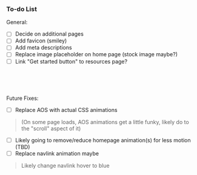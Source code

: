 ### To-do List

General:
- [ ] Decide on additional pages
- [ ] Add favicon (smiley)
- [ ] Add meta descriptions
- [ ] Replace image placeholder on home page (stock image maybe?)
- [ ] Link "Get started button" to resources page?

<br><br><br>

Future Fixes:
- [ ] Replace AOS with actual CSS animations
> (On some page loads, AOS animations get a little funky, likely do to the "scroll" aspect of it)
- [ ] Likely going to remove/reduce homepage animation(s) for less motion (TBD)
- [ ] Replace navlink animation maybe
> Likely change navlink hover to blue
